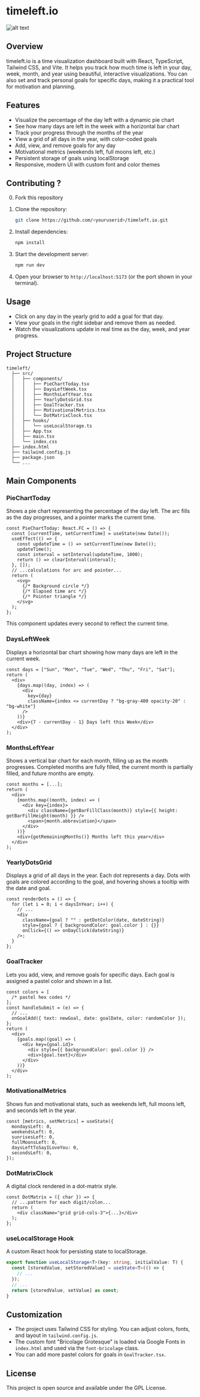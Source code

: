 # timeleft.io

![alt text](src/assets/timeleft_productimage.png)

## Overview

timeleft.io is a time visualization dashboard built with React, TypeScript, Tailwind CSS, and Vite. It helps you track how much time is left in your day, week, month, and year using beautiful, interactive visualizations. You can also set and track personal goals for specific days, making it a practical tool for motivation and planning.

## Features

- Visualize the percentage of the day left with a dynamic pie chart
- See how many days are left in the week with a horizontal bar chart
- Track your progress through the months of the year
- View a grid of all days in the year, with color-coded goals
- Add, view, and remove goals for any day
- Motivational metrics (weekends left, full moons left, etc.)
- Persistent storage of goals using localStorage
- Responsive, modern UI with custom font and color themes

## Contributing ?

0. Fork this repository

1. Clone the repository:
   ```bash
   git clone https://github.com/<youruserid>/timeleft.io.git
   ```
2. Install dependencies:
   ```bash
   npm install
   ```
3. Start the development server:
   ```bash
   npm run dev
   ```
4. Open your browser to `http://localhost:5173` (or the port shown in your terminal).

## Usage

- Click on any day in the yearly grid to add a goal for that day.
- View your goals in the right sidebar and remove them as needed.
- Watch the visualizations update in real time as the day, week, and year progress.

## Project Structure

```
timeleft/
  ├── src/
  │   ├── components/
  │   │   ├── PieChartToday.tsx
  │   │   ├── DaysLeftWeek.tsx
  │   │   ├── MonthsLeftYear.tsx
  │   │   ├── YearlyDotsGrid.tsx
  │   │   ├── GoalTracker.tsx
  │   │   ├── MotivationalMetrics.tsx
  │   │   └── DotMatrixClock.tsx
  │   ├── hooks/
  │   │   └── useLocalStorage.ts
  │   ├── App.tsx
  │   ├── main.tsx
  │   └── index.css
  ├── index.html
  ├── tailwind.config.js
  ├── package.json
  └── ...
```

## Main Components

### PieChartToday

Shows a pie chart representing the percentage of the day left. The arc fills as the day progresses, and a pointer marks the current time.

```tsx
const PieChartToday: React.FC = () => {
  const [currentTime, setCurrentTime] = useState(new Date());
  useEffect(() => {
    const updateTime = () => setCurrentTime(new Date());
    updateTime();
    const interval = setInterval(updateTime, 1000);
    return () => clearInterval(interval);
  }, []);
  // ...calculations for arc and pointer...
  return (
    <svg>
      {/* Background circle */}
      {/* Elapsed time arc */}
      {/* Pointer triangle */}
    </svg>
  );
};
```

This component updates every second to reflect the current time.

### DaysLeftWeek

Displays a horizontal bar chart showing how many days are left in the current week.

```tsx
const days = ["Sun", "Mon", "Tue", "Wed", "Thu", "Fri", "Sat"];
return (
  <div>
    {days.map((day, index) => (
      <div
        key={day}
        className={index <= currentDay ? "bg-gray-400 opacity-20" : "bg-white"}
      />
    ))}
    <div>{7 - currentDay - 1} Days left this Week</div>
  </div>
);
```

### MonthsLeftYear

Shows a vertical bar chart for each month, filling up as the month progresses. Completed months are fully filled, the current month is partially filled, and future months are empty.

```tsx
const months = [...];
return (
  <div>
    {months.map((month, index) => (
      <div key={index}>
        <div className={getBarFillClass(month)} style={{ height: getBarFillHeight(month) }} />
        <span>{month.abbreviation}</span>
      </div>
    ))}
    <div>{getRemainingMonths()} Months left this year</div>
  </div>
);
```

### YearlyDotsGrid

Displays a grid of all days in the year. Each dot represents a day. Dots with goals are colored according to the goal, and hovering shows a tooltip with the date and goal.

```tsx
const renderDots = () => {
  for (let i = 0; i < daysInYear; i++) {
    // ...
    <div
      className={goal ? "" : getDotColor(date, dateString)}
      style={goal ? { backgroundColor: goal.color } : {}}
      onClick={() => onDayClick(dateString)}
    />;
  }
};
```

### GoalTracker

Lets you add, view, and remove goals for specific days. Each goal is assigned a pastel color and shown in a list.

```tsx
const colors = [
  /* pastel hex codes */
];
const handleSubmit = (e) => {
  // ...
  onGoalAdd({ text: newGoal, date: goalDate, color: randomColor });
};
return (
  <div>
    {goals.map((goal) => (
      <div key={goal.id}>
        <div style={{ backgroundColor: goal.color }} />
        <div>{goal.text}</div>
      </div>
    ))}
  </div>
);
```

### MotivationalMetrics

Shows fun and motivational stats, such as weekends left, full moons left, and seconds left in the year.

```tsx
const [metrics, setMetrics] = useState({
  mondaysLeft: 0,
  weekendsLeft: 0,
  sunrisesLeft: 0,
  fullMoonsLeft: 0,
  daysLeftToSayILoveYou: 0,
  secondsLeft: 0,
});
```

### DotMatrixClock

A digital clock rendered in a dot-matrix style.

```tsx
const DotMatrix = ({ char }) => {
  // ...pattern for each digit/colon...
  return (
    <div className="grid grid-cols-3">{...}</div>
  );
};
```

### useLocalStorage Hook

A custom React hook for persisting state to localStorage.

```ts
export function useLocalStorage<T>(key: string, initialValue: T) {
  const [storedValue, setStoredValue] = useState<T>(() => {
    // ...
  });
  // ...
  return [storedValue, setValue] as const;
}
```

## Customization

- The project uses Tailwind CSS for styling. You can adjust colors, fonts, and layout in `tailwind.config.js`.
- The custom font "Bricolage Grotesque" is loaded via Google Fonts in `index.html` and used via the `font-bricolage` class.
- You can add more pastel colors for goals in `GoalTracker.tsx`.

## License

This project is open source and available under the GPL License.
